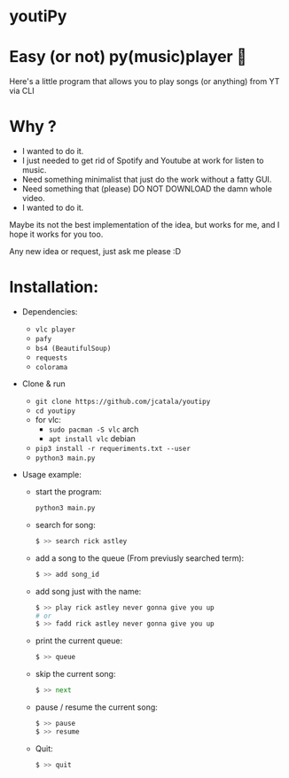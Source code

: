 # youtiPy
# Easy (or not) py(music)player :musical_note: 

Here's a little program that allows you to play songs (or anything) from YT via CLI

# Why ? 

* I wanted to do it.
* I just needed to get rid of Spotify and Youtube at work for listen to music.
* Need something minimalist that just do the work without a fatty GUI.
* Need something that (please) DO NOT DOWNLOAD the damn whole video.
* I wanted to do it.

Maybe its not the best implementation of the idea, but works for me, and I hope it works for you too.

Any new idea or request, just ask me please :D

# Installation:

* Dependencies:
	* `vlc player`
	* `pafy`
	* `bs4 (BeautifulSoup)`
	* `requests`
	* `colorama`

* Clone & run
    * `git clone https://github.com/jcatala/youtipy`
    * `cd youtipy`
	* for vlc:  
		* `sudo pacman -S vlc` arch
		* `apt install vlc` debian
    * `pip3 install -r requeriments.txt --user`
    * `python3 main.py`



* Usage example:
	* start the program:
		```bash
		python3 main.py 
		```
	* search for song:
		```python
		$ >> search rick astley
		```
	* add a song to the queue (From previusly searched term):
		```python
		$ >> add song_id
		```
	* add song just with the name:
		```python
		$ >> play rick astley never gonna give you up
		# or
		$ >> fadd rick astley never gonna give you up
		```
	* print the current queue:
		```python
		$ >> queue
		```
	* skip the current song:
		```python
		$ >> next
		```
	* pause / resume the current song:
		```python
		$ >> pause
		$ >> resume
		```
    * Quit:
        ```python
        $ >> quit
        ```



